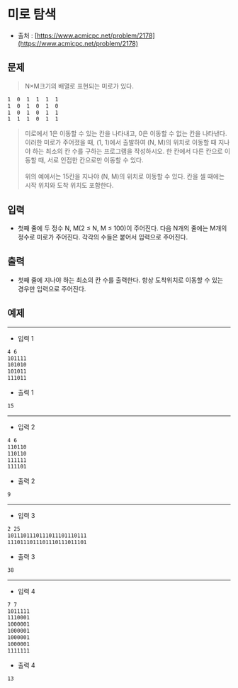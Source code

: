 # 미로 탐색

- 출처 : [https://www.acmicpc.net/problem/2178](https://www.acmicpc.net/problem/2178)

## 문제

> N×M크기의 배열로 표현되는 미로가 있다.

```txt
1  0  1  1  1  1
1  0  1  0  1  0
1  0  1  0  1  1
1  1  1  0  1  1
```

> 미로에서 1은 이동할 수 있는 칸을 나타내고, 0은 이동할 수 없는 칸을 나타낸다. 이러한 미로가 주어졌을 때, (1, 1)에서 출발하여 (N, M)의 위치로 이동할 때 지나야 하는 최소의 칸 수를 구하는 프로그램을 작성하시오. 한 칸에서 다른 칸으로 이동할 때, 서로 인접한 칸으로만 이동할 수 있다. </br></br>
> 위의 예에서는 15칸을 지나야 (N, M)의 위치로 이동할 수 있다. 칸을 셀 때에는 시작 위치와 도착 위치도 포함한다.

## 입력

- 첫째 줄에 두 정수 N, M(2 ≤ N, M ≤ 100)이 주어진다. 다음 N개의 줄에는 M개의 정수로 미로가 주어진다. 각각의 수들은 붙어서 입력으로 주어진다.

## 출력

- 첫째 줄에 지나야 하는 최소의 칸 수를 출력한다. 항상 도착위치로 이동할 수 있는 경우만 입력으로 주어진다.

## 예제

---

- 입력 1

```cmd
4 6
101111
101010
101011
111011
```

- 출력 1

```cmd
15
```

---

- 입력 2

```cmd
4 6
110110
110110
111111
111101
```

- 출력 2

```cmd
9
```

---

- 입력 3

```cmd
2 25
1011101110111011101110111
1110111011101110111011101
```

- 출력 3

```cmd
38
```

---

- 입력 4

```cmd
7 7
1011111
1110001
1000001
1000001
1000001
1000001
1111111
```

- 출력 4

```cmd
13
```
